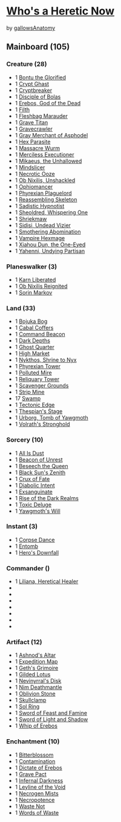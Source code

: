 # [Who&#39;s a Heretic Now](http://tappedout.net/mtg-decks/whos-a-heretic-now/)
by [gallowsAnatomy](http://tappedout.net/users/gallowsAnatomy/)

## Mainboard (105)
### Creature (28)
* 1 [Bontu the Glorified](http://tappedout.net/mtg-card/bontu-the-glorified/)
* 1 [Crypt Ghast](http://tappedout.net/mtg-card/crypt-ghast/)
* 1 [Cryptbreaker](http://tappedout.net/mtg-card/cryptbreaker/)
* 1 [Disciple of Bolas](http://tappedout.net/mtg-card/Disciple-of-Bolas/)
* 1 [Erebos, God of the Dead](http://tappedout.net/mtg-card/erebos-god-of-the-dead/)
* 1 [Filth](http://tappedout.net/mtg-card/filth/)
* 1 [Fleshbag Marauder](http://tappedout.net/mtg-card/fleshbag-marauder/)
* 1 [Grave Titan](http://tappedout.net/mtg-card/grave-titan/)
* 1 [Gravecrawler](http://tappedout.net/mtg-card/gravecrawler/)
* 1 [Gray Merchant of Asphodel](http://tappedout.net/mtg-card/gray-merchant-of-asphodel/)
* 1 [Hex Parasite](http://tappedout.net/mtg-card/hex-parasite/)
* 1 [Massacre Wurm](http://tappedout.net/mtg-card/massacre-wurm/)
* 1 [Merciless Executioner](http://tappedout.net/mtg-card/merciless-executioner/)
* 1 [Mikaeus, the Unhallowed](http://tappedout.net/mtg-card/mikaeus-the-unhallowed/)
* 1 [Mindslicer](http://tappedout.net/mtg-card/mindslicer/)
* 1 [Necrotic Ooze](http://tappedout.net/mtg-card/necrotic-ooze/)
* 1 [Ob Nixilis, Unshackled](http://tappedout.net/mtg-card/ob-nixilis-unshackled/)
* 1 [Ophiomancer](http://tappedout.net/mtg-card/ophiomancer/)
* 1 [Phyrexian Plaguelord](http://tappedout.net/mtg-card/phyrexian-plaguelord/)
* 1 [Reassembling Skeleton](http://tappedout.net/mtg-card/reassembling-skeleton/)
* 1 [Sadistic Hypnotist](http://tappedout.net/mtg-card/sadistic-hypnotist/)
* 1 [Sheoldred, Whispering One](http://tappedout.net/mtg-card/sheoldred-whispering-one/)
* 1 [Shriekmaw](http://tappedout.net/mtg-card/shriekmaw/)
* 1 [Sidisi, Undead Vizier](http://tappedout.net/mtg-card/sidisi-undead-vizier/)
* 1 [Smothering Abomination](http://tappedout.net/mtg-card/smothering-abomination/)
* 1 [Vampire Hexmage](http://tappedout.net/mtg-card/vampire-hexmage/)
* 1 [Xiahou Dun, the One-Eyed](http://tappedout.net/mtg-card/xiahou-dun-the-one-eyed/)
* 1 [Yahenni, Undying Partisan](http://tappedout.net/mtg-card/yahenni-undying-partisan/)

### Planeswalker (3)
* 1 [Karn Liberated](http://tappedout.net/mtg-card/karn-liberated/)
* 1 [Ob Nixilis Reignited](http://tappedout.net/mtg-card/ob-nixilis-reignited/)
* 1 [Sorin Markov](http://tappedout.net/mtg-card/sorin-markov/)

### Land (33)
* 1 [Bojuka Bog](http://tappedout.net/mtg-card/bojuka-bog/)
* 1 [Cabal Coffers](http://tappedout.net/mtg-card/cabal-coffers/)
* 1 [Command Beacon](http://tappedout.net/mtg-card/command-beacon/)
* 1 [Dark Depths](http://tappedout.net/mtg-card/dark-depths/)
* 1 [Ghost Quarter](http://tappedout.net/mtg-card/ghost-quarter/)
* 1 [High Market](http://tappedout.net/mtg-card/high-market/)
* 1 [Nykthos, Shrine to Nyx](http://tappedout.net/mtg-card/nykthos-shrine-to-nyx/)
* 1 [Phyrexian Tower](http://tappedout.net/mtg-card/phyrexian-tower/)
* 1 [Polluted Mire](http://tappedout.net/mtg-card/polluted-mire/)
* 1 [Reliquary Tower](http://tappedout.net/mtg-card/reliquary-tower/)
* 1 [Scavenger Grounds](http://tappedout.net/mtg-card/scavenger-grounds/)
* 1 [Strip Mine](http://tappedout.net/mtg-card/strip-mine/)
* 17 [Swamp](http://tappedout.net/mtg-card/swamp/)
* 1 [Tectonic Edge](http://tappedout.net/mtg-card/tectonic-edge/)
* 1 [Thespian's Stage](http://tappedout.net/mtg-card/thespians-stage/)
* 1 [Urborg, Tomb of Yawgmoth](http://tappedout.net/mtg-card/urborg-tomb-of-yawgmoth/)
* 1 [Volrath's Stronghold](http://tappedout.net/mtg-card/volraths-stronghold/)

### Sorcery (10)
* 1 [All Is Dust](http://tappedout.net/mtg-card/all-is-dust/)
* 1 [Beacon of Unrest](http://tappedout.net/mtg-card/beacon-of-unrest/)
* 1 [Beseech the Queen](http://tappedout.net/mtg-card/beseech-the-queen/)
* 1 [Black Sun's Zenith](http://tappedout.net/mtg-card/black-suns-zenith/)
* 1 [Crux of Fate](http://tappedout.net/mtg-card/crux-of-fate/)
* 1 [Diabolic Intent](http://tappedout.net/mtg-card/diabolic-intent/)
* 1 [Exsanguinate](http://tappedout.net/mtg-card/exsanguinate/)
* 1 [Rise of the Dark Realms](http://tappedout.net/mtg-card/rise-of-the-dark-realms/)
* 1 [Toxic Deluge](http://tappedout.net/mtg-card/toxic-deluge/)
* 1 [Yawgmoth's Will](http://tappedout.net/mtg-card/yawgmoths-will/)

### Instant (3)
* 1 [Corpse Dance](http://tappedout.net/mtg-card/corpse-dance/)
* 1 [Entomb](http://tappedout.net/mtg-card/entomb/)
* 1 [Hero's Downfall](http://tappedout.net/mtg-card/heros-downfall/)

### Commander ()
* 1 [Liliana, Heretical Healer](http://tappedout.net/mtg-card/liliana-heretical-healer/)
*  [](http://tappedout.net)
*  [](http://tappedout.net)
*  [](http://tappedout.net)
*  [](http://tappedout.net)
*  [](http://tappedout.net)
*  [](http://tappedout.net)
*  [](http://tappedout.net)

### Artifact (12)
* 1 [Ashnod's Altar](http://tappedout.net/mtg-card/ashnods-altar/)
* 1 [Expedition Map](http://tappedout.net/mtg-card/expedition-map/)
* 1 [Geth's Grimoire](http://tappedout.net/mtg-card/geths-grimoire/)
* 1 [Gilded Lotus](http://tappedout.net/mtg-card/gilded-lotus/)
* 1 [Nevinyrral's Disk](http://tappedout.net/mtg-card/nevinyrrals-disk/)
* 1 [Nim Deathmantle](http://tappedout.net/mtg-card/nim-deathmantle/)
* 1 [Oblivion Stone](http://tappedout.net/mtg-card/oblivion-stone/)
* 1 [Skullclamp](http://tappedout.net/mtg-card/skullclamp/)
* 1 [Sol Ring](http://tappedout.net/mtg-card/sol-ring/)
* 1 [Sword of Feast and Famine](http://tappedout.net/mtg-card/sword-of-feast-and-famine/)
* 1 [Sword of Light and Shadow](http://tappedout.net/mtg-card/sword-of-light-and-shadow/)
* 1 [Whip of Erebos](http://tappedout.net/mtg-card/whip-of-erebos/)

### Enchantment (10)
* 1 [Bitterblossom](http://tappedout.net/mtg-card/bitterblossom/)
* 1 [Contamination](http://tappedout.net/mtg-card/contamination/)
* 1 [Dictate of Erebos](http://tappedout.net/mtg-card/dictate-of-erebos/)
* 1 [Grave Pact](http://tappedout.net/mtg-card/grave-pact/)
* 1 [Infernal Darkness](http://tappedout.net/mtg-card/infernal-darkness/)
* 1 [Leyline of the Void](http://tappedout.net/mtg-card/leyline-of-the-void/)
* 1 [Necrogen Mists](http://tappedout.net/mtg-card/necrogen-mists/)
* 1 [Necropotence](http://tappedout.net/mtg-card/necropotence/)
* 1 [Waste Not](http://tappedout.net/mtg-card/waste-not/)
* 1 [Words of Waste](http://tappedout.net/mtg-card/words-of-waste/)


